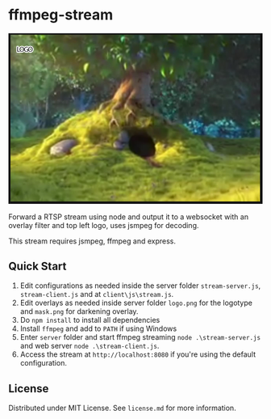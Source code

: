 # ffmpeg-stream

![Stream example](https://github.com/eduardomota/ffmpeg-stream/raw/master/assets/stream.png)

Forward a RTSP stream using node and output it to a websocket with an overlay filter and top left logo,  uses jsmpeg for decoding.

This stream requires jsmpeg, ffmpeg and express.

## Quick Start

1. Edit configurations as needed inside the server folder `stream-server.js`, `stream-client.js` and at `client\js\stream.js`.
2. Edit overlays as needed inside server folder `logo.png` for the logotype and `mask.png` for darkening overlay.
3. Do `npm install` to install all dependencies
4. Install `ffmpeg` and add to `PATH` if using Windows
5. Enter `server` folder and start ffmpeg streaming `node .\stream-server.js` and web server `node .\stream-client.js`.
6. Access the stream at `http://localhost:8080` if you're using the default configuration.

## License
Distributed under MIT License. See `license.md` for more information.
